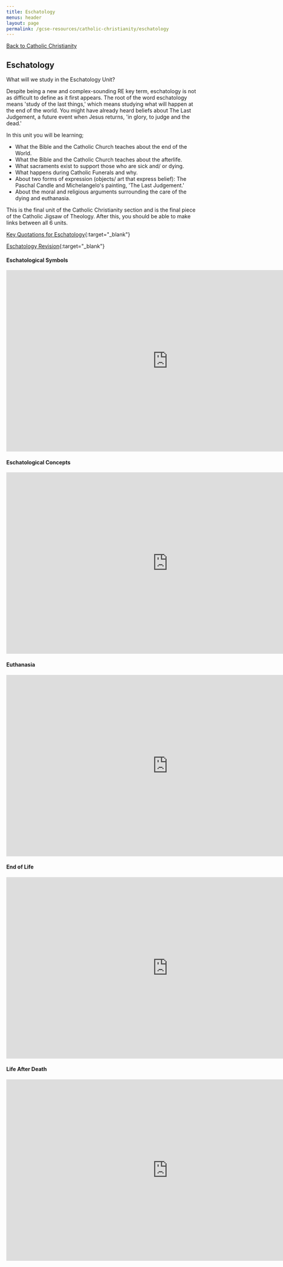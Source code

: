 ```yaml
---
title: Eschatology
menus: header
layout: page
permalink: /gcse-resources/catholic-christianity/eschatology
---
```

[Back to Catholic Christianity](/gcse-resources/catholic-christianity)

## Eschatology

What will we study in the Eschatology Unit?

Despite being a new and complex-sounding RE key term, eschatology is not as difficult to define as it first appears. The root of the word eschatology means 'study of the last things,' which means studying what will happen at the end of the world. You might have already heard beliefs about The Last Judgement, a future event when Jesus returns, 'in glory, to judge and the dead.'

In this unit you will be learning;

* What the Bible and the Catholic Church teaches about the end of the World.
* What the Bible and the Catholic Church teaches about the afterlife.
* What sacraments exist to support those who are sick and/ or dying.
* What happens during Catholic Funerals and why.
* About two forms of expression (objects/ art that express belief): The Paschal Candle and Michelangelo's painting, 'The Last Judgement.'
* About the moral and religious arguments surrounding the care of the dying and euthanasia.

This is the final unit of the Catholic Christianity section and is the final piece of the Catholic Jigsaw of Theology. After this, you should be able to make links between all 6 units.

[Key Quotations for Eschatology](https://drive.google.com/file/d/1uGGQfrgw5-u6JRLkhtY4PqfT6m3BCRnP/view?ts=5e7f6a2c){:target="_blank"}

[Eschatology Revision](https://drive.google.com/file/d/1U1OtieL1zXaqK3xm_ZEYQqWeKlZtAsyM/view?ts=5e7f69e9){:target="_blank"}

#### Eschatological Symbols

<iframe width="854" height="480" src="https://www.youtube.com/embed/gzuUw_wTGdM" frameborder="0" allow="accelerometer; autoplay; encrypted-media; gyroscope; picture-in-picture" allowfullscreen></iframe>

#### Eschatological Concepts
<iframe width="854" height="480" src="https://www.youtube.com/embed/J9RXw5HduR4" frameborder="0" allow="accelerometer; autoplay; encrypted-media; gyroscope; picture-in-picture" allowfullscreen></iframe>

#### Euthanasia
<iframe width="854" height="480" src="https://www.youtube.com/embed/L8LKf_G6yr0" frameborder="0" allow="accelerometer; autoplay; encrypted-media; gyroscope; picture-in-picture" allowfullscreen></iframe>

#### End of Life
<iframe width="854" height="480" src="https://www.youtube.com/embed/8NjoVakJhSk" frameborder="0" allow="accelerometer; autoplay; encrypted-media; gyroscope; picture-in-picture" allowfullscreen></iframe>

#### Life After Death
<iframe width="854" height="480" src="https://www.youtube.com/embed/qNK6bgQJCiY" frameborder="0" allow="accelerometer; autoplay; encrypted-media; gyroscope; picture-in-picture" allowfullscreen></iframe>
